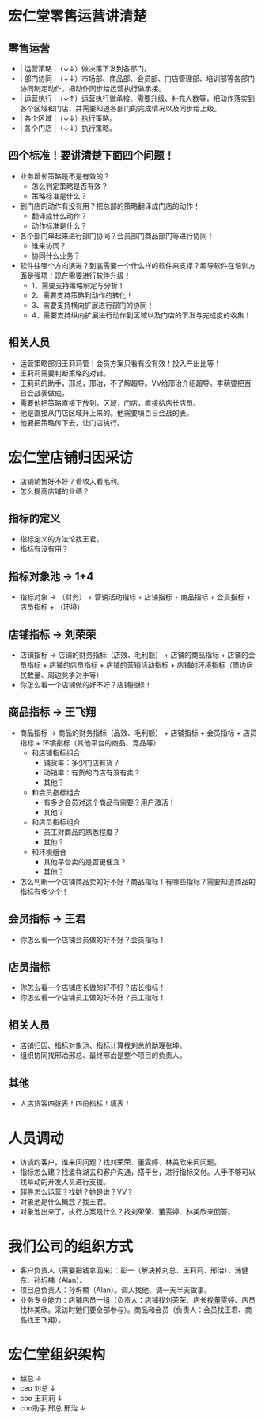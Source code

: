 # 宏仁堂零售运营讲清楚
## 零售运营
* | 运营策略 |（↓↓）做决策下发到各部门。
* | 部门协同 |（↓↓）市场部、商品部、会员部、门店管理部、培训部等各部门协同制定动作。把动作同步给运营执行做承接。
* | 运营执行 |（↓↑）运营执行做承接、需要升级、补充人数等，把动作落实到各个区域和门店，并需要知道各部门的完成情况以及同步给上级。
* | 各个区域 |（↓↓）执行策略。
* | 各个门店 |（↓↓）执行策略。
## 四个标准！要讲清楚下面四个问题！
* 业务增长策略是不是有效的？
  - 怎么判定策略是否有效？
  - 策略标准是什么？
* 到门店的动作有没有用？把总部的策略翻译成门店的动作！
  - 翻译成什么动作？
  - 动作标准是什么？
* 各个部门串起来进行部门协同？会员部门商品部门等进行协同！
  - 谁来协同？
  - 协同什么业务？
* 软件往哪个方向演进？到底需要一个什么样的软件来支撑？超导软件在培训方面是强项！现在需要进行软件升级！
  - 1、需要支持策略制定与分析！
  - 2、需要支持策略到动作的转化！
  - 3、需要支持横向扩展进行部门的协同！
  - 4、需要支持纵向扩展进行动作到区域以及门店的下发与完成度的收集！
## 相关人员
* 运营策略部归王莉莉管！会员方案只看有没有效！投入产出比等！
* 王莉莉需要判断策略的对错。
* 王莉莉的助手，邢总，邢治，不了解超导。VV给邢治介绍超导。李萌要把百日会战表做成。
* 需要他把策略直接下放到，区域，门店，直接给店长店员。
* 他是直接从门店区域升上来的。他需要填百日会战的表。
* 他要把策略传下去，让门店执行。

# 宏仁堂店铺归因采访
* 店铺销售好不好？看收入看毛利。
* 怎么提高店铺的业绩？
## 指标的定义
* 指标定义的方法论找王君。
* 指标有没有用？
## 指标对象池 -> 1+4
* 指标对象 -> （财务） + 营销活动指标 + 店铺指标 + 商品指标 + 会员指标 + 店员指标 + （环境）
## 店铺指标 -> 刘荣荣
* 店铺指标 -> 店铺的财务指标（店效、毛利额） + 店铺的商品指标 + 店铺的会员指标 + 店铺的店员指标 + 店铺的营销活动指标 + 店铺的环境指标（周边居民数量、周边竞争对手等）
* 你怎么看一个店铺做的好不好？店铺指标！
## 商品指标 -> 王飞翔
* 商品指标 -> 商品的财务指标（品效、毛利额） + 店铺指标 + 会员指标 + 店员指标 + 环境指标（其他平台的商品、竞品等）
  - 和店铺指标组合
    - 铺货率：多少门店有货？
    - 动销率：有货的门店有没有卖？
    - 其他？
  - 和会员指标组合
    - 有多少会员对这个商品有需要？用户激活！
    - 其他？
  - 和店员指标组合
    - 员工对商品的熟悉程度？
    - 其他？
  - 和环境组合
    - 其他平台卖的是否更便宜？
    - 其他？
* 怎么判断一个店铺商品卖的好不好？商品指标！有哪些指标？需要知道商品的指标有多少个！
## 会员指标 -> 王君
* 你怎么看一个店铺会员做的好不好？会员指标！
## 店员指标
* 你怎么看一个店铺店长做的好不好？店长指标！
* 你怎么看一个店铺员工做的好不好？员工指标！
## 相关人员
* 店铺归因、指标对象池、指标计算找刘总的助理张坤。
* 组织协同找邢治邢总、最终邢治是整个项目的负责人。
## 其他
* 人店货客四张表！四份指标！填表！

# 人员调动
* 访谈约客户。谁来问问题？找刘荣荣、董雯婷、林美欣来问问题。
* 指标怎么建？找孟祥湖去和客户沟通，搭平台，进行指标交付。人手不够可以找草动的开发人员进行支援。
* 超导怎么运营？找她？她是谁？VV？
* 对象池是什么概念？找王君。
* 对象池出来了，执行方案是什么？找刘荣荣、董雯婷、林美欣来回答。

# 我们公司的组织方式
* 客户负责人（需要把钱拿回来）：彭一（解决掉刘总、王莉莉、邢治）、浦健东、孙圻楠（Alan）。
* 项目总负责人：孙圻楠（Alan）。调人找他、调一天半天做事。
* 业务专业能力：店铺店员一组（负责人：店铺找刘荣荣、店长找董雯婷、店员找林美欣。采访时她们要全部参与）。商品和会员（负责人：会员找王君、商品找王飞翔）。

# 宏仁堂组织架构
* 超总 ↓
* ceo 刘总 ↓
* coo 王莉莉 ↓
* coo助手 邢总 邢治 ↓
